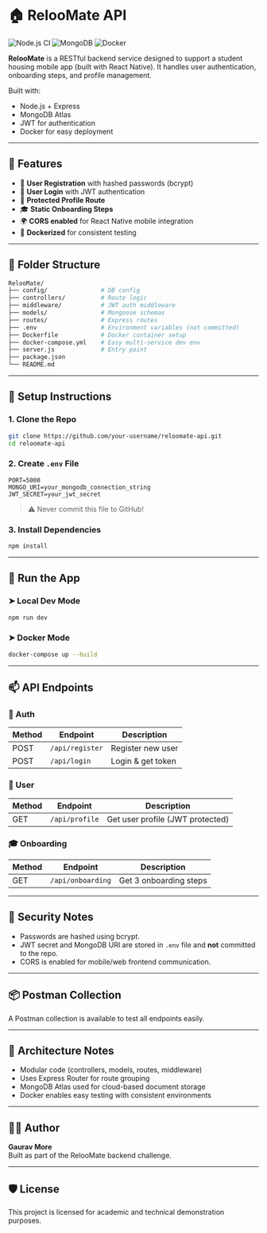 # 🏠 RelooMate API

![Node.js CI](https://img.shields.io/badge/Node.js-Express-green)
![MongoDB](https://img.shields.io/badge/Database-MongoDB-brightgreen)
![Docker](https://img.shields.io/badge/Docker-Enabled-blue)

**RelooMate** is a RESTful backend service designed to support a student housing mobile app (built with React Native). It handles user authentication, onboarding steps, and profile management.

Built with:
- Node.js + Express
- MongoDB Atlas
- JWT for authentication
- Docker for easy deployment

---

## 🚀 Features

- 🔐 **User Registration** with hashed passwords (bcrypt)
- 🔑 **User Login** with JWT authentication
- 👤 **Protected Profile Route**
- 🎓 **Static Onboarding Steps**
- 🌍 **CORS enabled** for React Native mobile integration
- 🐳 **Dockerized** for consistent testing

---

## 📁 Folder Structure

```bash
RelooMate/
├── config/               # DB config
├── controllers/          # Route logic
├── middleware/           # JWT auth middleware
├── models/               # Mongoose schemas
├── routes/               # Express routes
├── .env                  # Environment variables (not committed)
├── Dockerfile            # Docker container setup
├── docker-compose.yml    # Easy multi-service dev env
├── server.js             # Entry point
├── package.json
└── README.md
```

---

## 🔧 Setup Instructions

### 1. Clone the Repo

```bash
git clone https://github.com/your-username/reloomate-api.git
cd reloomate-api
```

### 2. Create `.env` File

```env
PORT=5000
MONGO_URI=your_mongodb_connection_string
JWT_SECRET=your_jwt_secret
```

> ⚠️ Never commit this file to GitHub!

### 3. Install Dependencies

```bash
npm install
```

---

## 🧪 Run the App

### ➤ Local Dev Mode

```bash
npm run dev
```

### ➤ Docker Mode

```bash
docker-compose up --build
```

---

## 📫 API Endpoints

### 🔐 Auth

| Method | Endpoint        | Description         |
|--------|------------------|---------------------|
| POST   | `/api/register` | Register new user   |
| POST   | `/api/login`    | Login & get token   |

### 👤 User

| Method | Endpoint        | Description                        |
|--------|------------------|------------------------------------|
| GET    | `/api/profile`  | Get user profile (JWT protected)   |

### 🎓 Onboarding

| Method | Endpoint           | Description              |
|--------|--------------------|--------------------------|
| GET    | `/api/onboarding`  | Get 3 onboarding steps   |

---

## 🔐 Security Notes

- Passwords are hashed using bcrypt.
- JWT secret and MongoDB URI are stored in `.env` file and **not** committed to the repo.
- CORS is enabled for mobile/web frontend communication.

---

## 📦 Postman Collection

A Postman collection is available to test all endpoints easily.  

---

## 🧱 Architecture Notes

- Modular code (controllers, models, routes, middleware)
- Uses Express Router for route grouping
- MongoDB Atlas used for cloud-based document storage
- Docker enables easy testing with consistent environments

---

## 🧑‍💻 Author

**Gaurav More**  
Built as part of the RelooMate backend challenge.

---

## 🛡 License

This project is licensed for academic and technical demonstration purposes.
